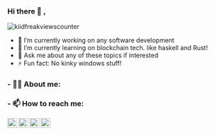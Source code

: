 ### Hi there 👋 ,

<img src="https://komarev.com/ghpvc/?username=kiidfreak&style=plastic&label=PROFILE+VIEWS&color=grey" alt="kiidfreakviewscounter" />

- 🔭 I’m currently working on any software development
- 🌱 I’m currently learning on blockchain tech. like haskell and Rust!
- 💬 Ask me about any of these topics if interested
- ⚡ Fun fact: No kinky windows stuff!


### - 🐱‍👤 About me:  

### 

### - 📫 How to reach me:

<a href="https://twitter.com/sirkirsm" target="_blank">
  <img align="left" alt="Immanuel's Twitter" width="22px" src="https://cdn.jsdelivr.net/npm/simple-icons@v3/icons/twitter.svg" />
</a>
<a href="mailto:imaina671@gmail.com" target="_blank">
  <img align="left" alt="Immanuel's Email" width="22px" src="https://cdn.jsdelivr.net/npm/simple-icons@v3/icons/gmail.svg" />
</a>
<a href="https://www.instagram.com/kid.freak" target="_blank">
  <img align="left" alt="Immanuel's Instagram" width="22px" src="https://cdn.jsdelivr.net/npm/simple-icons@v3/icons/instagram.svg" />
</a>
<a href="https://www.linkedin.com/in/immanuel-maina-a177bb19b/" target="_blank">
  <img align="left" alt="Immanuel's Linkdein" width="22px" src="https://cdn.jsdelivr.net/npm/simple-icons@v3/icons/linkedin.svg" />
</a>

